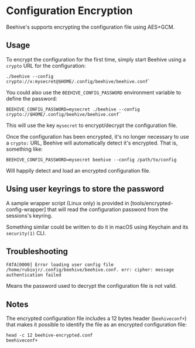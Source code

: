 # Configuration Encryption

Beehive's supports encrypting the configuration file using AES+GCM.

## Usage

To encrypt the configuration for the first time, simply start Beehive using a `crypto` URL for the configuration:

```
./beehive --config crypto://x:mysecret@$HOME/.config/beehive/beehive.conf`
```

You could also use the `BEEHIVE_CONFIG_PASSWORD` environment variable to define the password:

```
BEEHIVE_CONFIG_PASSWORD=mysecret ./beehive --config crypto://$HOME/.config/beehive/beehive.conf`
```

This will use the key `mysecret` to encrypt/decrypt the configuration file.

Once the configuration has been encrypted, it's no longer necessary to use a `crypto:` URL, Beehive will automatically detect it's encrypted.
That is, something like:

```
BEEHIVE_CONFIG_PASSWORD=mysecret beehive --config /path/to/config
```

Will happily detect and load an encrypted configuration file.

## Using user keyrings to store the password

A sample wrapper script (Linux only) is provided in [tools/encrypted-config-wrapper] that will read the configuration password from the sessions's keyring.

Something similar could be written to do it in macOS using Keychain and its `security(1)` CLI.

## Troubleshooting

```
FATA[0000] Error loading user config file /home/rubiojr/.config/beehive/beehive.conf. err: cipher: message authentication failed
```

Means the password used to decrypt the configuration file is not valid.

## Notes

The encrypted configuration file includes a 12 bytes header (`beehiveconf+`) that makes it possible to identify the file as an encrypted configuration file:

```
head -c 12 beehive-encrypted.conf
beehiveconf+
```

